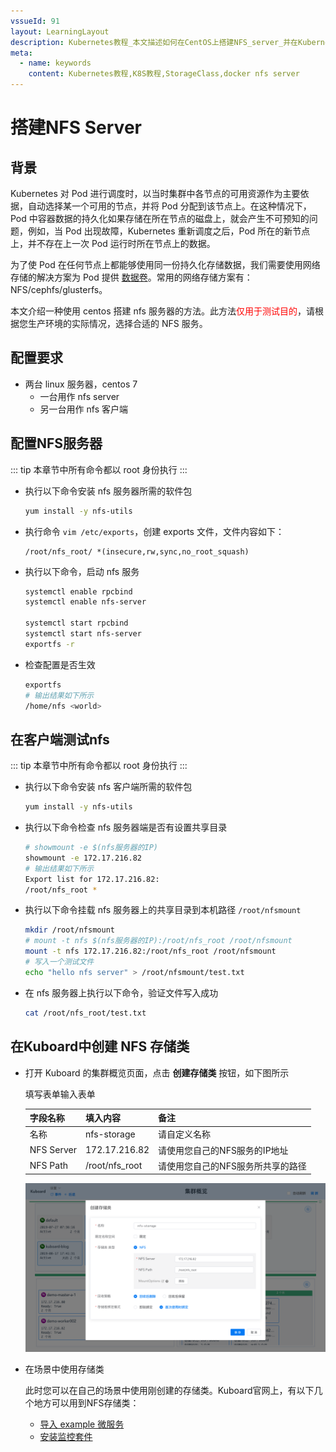 ```yaml
---
vssueId: 91
layout: LearningLayout
description: Kubernetes教程_本文描述如何在CentOS上搭建NFS_server_并在Kubernetes中配置StorageClass使用该NFS服务作为存储
meta:
  - name: keywords
    content: Kubernetes教程,K8S教程,StorageClass,docker nfs server
---
```


# 搭建NFS Server

<AdSenseTitle/>

## 背景

Kubernetes 对 Pod 进行调度时，以当时集群中各节点的可用资源作为主要依据，自动选择某一个可用的节点，并将 Pod 分配到该节点上。在这种情况下，Pod 中容器数据的持久化如果存储在所在节点的磁盘上，就会产生不可预知的问题，例如，当 Pod 出现故障，Kubernetes 重新调度之后，Pod 所在的新节点上，并不存在上一次 Pod 运行时所在节点上的数据。

为了使 Pod 在任何节点上都能够使用同一份持久化存储数据，我们需要使用网络存储的解决方案为 Pod 提供 [数据卷](./volume.html)。常用的网络存储方案有：NFS/cephfs/glusterfs。

本文介绍一种使用 centos 搭建 nfs 服务器的方法。此方法<font color="red">仅用于测试目的</font>，请根据您生产环境的实际情况，选择合适的 NFS 服务。

## 配置要求

* 两台 linux 服务器，centos 7
  * 一台用作 nfs server
  * 另一台用作 nfs 客户端

## 配置NFS服务器

::: tip
本章节中所有命令都以 root 身份执行
:::

* 执行以下命令安装 nfs 服务器所需的软件包
  ``` sh
  yum install -y nfs-utils
  ```
* 执行命令 `vim /etc/exports`，创建 exports 文件，文件内容如下：
  ```
  /root/nfs_root/ *(insecure,rw,sync,no_root_squash)
  ```
* 执行以下命令，启动 nfs 服务
  ```sh
  systemctl enable rpcbind
  systemctl enable nfs-server

  systemctl start rpcbind
  systemctl start nfs-server
  exportfs -r
  ```
* 检查配置是否生效
  ```sh
  exportfs
  # 输出结果如下所示
  /home/nfs <world>
  ```

## 在客户端测试nfs

::: tip
本章节中所有命令都以 root 身份执行
:::

* 执行以下命令安装 nfs 客户端所需的软件包
  ``` sh
  yum install -y nfs-utils
  ```

* 执行以下命令检查 nfs 服务器端是否有设置共享目录
  ``` sh
  # showmount -e $(nfs服务器的IP)
  showmount -e 172.17.216.82
  # 输出结果如下所示
  Export list for 172.17.216.82:
  /root/nfs_root *
  ```
* 执行以下命令挂载 nfs 服务器上的共享目录到本机路径 `/root/nfsmount`
  ``` sh
  mkdir /root/nfsmount
  # mount -t nfs $(nfs服务器的IP):/root/nfs_root /root/nfsmount
  mount -t nfs 172.17.216.82:/root/nfs_root /root/nfsmount
  # 写入一个测试文件
  echo "hello nfs server" > /root/nfsmount/test.txt
  ```
* 在 nfs 服务器上执行以下命令，验证文件写入成功
  ``` sh
  cat /root/nfs_root/test.txt
  ```

## 在Kuboard中创建 NFS 存储类

* 打开 Kuboard 的集群概览页面，点击 **创建存储类** 按钮，如下图所示
  
  填写表单输入表单

  | 字段名称   | 填入内容       | 备注                              |
  | ---------- | -------------- | --------------------------------- |
  | 名称       | nfs-storage    | 请自定义名称                      |
  | NFS Server | 172.17.216.82  | 请使用您自己的NFS服务的IP地址     |
  | NFS Path   | /root/nfs_root | 请使用您自己的NFS服务所共享的路径 |
  
  ![Kubernetes教程_在Kuboard中创建NFS_StorageClass存储类](./nfs.assets/image-20191003183534076.png)

* 在场景中使用存储类
  
  此时您可以在自己的场景中使用刚创建的存储类。Kuboard官网上，有以下几个地方可以用到NFS存储类：
  * [导入 example 微服务](/guide/example/import.html)
  * [安装监控套件](/guide/example/monitor.html#安装监控套件)
